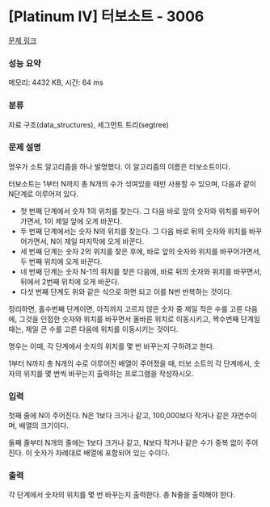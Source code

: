 # [Platinum IV] 터보소트 - 3006 

[문제 링크](https://www.acmicpc.net/problem/3006) 

### 성능 요약

메모리: 4432 KB, 시간: 64 ms

### 분류

자료 구조(data_structures), 세그먼트 트리(segtree)

### 문제 설명

<p>명우가 소트 알고리즘을 하나 발명했다. 이 알고리즘의 이름은 터보소트이다. </p>

<p>터보소트는 1부터 N까지 총 N개의 수가 섞여있을 때만 사용할 수 있으며, 다음과 같이 N단계로 이루어져 있다.</p>

<ul>
	<li>첫 번째 단계에서 숫자 1의 위치를 찾는다. 그 다음 바로 앞의 숫자와 위치를 바꾸어가면서, 1이 제일 앞에 오게 바꾼다.</li>
	<li>두 번째 단계에서는 숫자 N의 위치를 찾는다. 그 다음 바로 뒤의 숫자와 위치를 바꾸어가면서, N이 제일 마지막에 오게 바꾼다.</li>
	<li>세 번째 단계는 숫자 2의 위치를 찾은 후에, 바로 앞의 숫자와 위치를 바꾸어가면서, 두 번째 위치에 오게 바꾼다.</li>
	<li>네 번째 단계는 숫자 N-1의 위치를 찾은 다음에, 바로 뒤의 숫자와 위치를 바꾸면서, 뒤에서 2번째 위치에 오게 바꾼다.</li>
	<li>다섯 번째 단계도 위와 같은 식으로 하면 되고 이를 N번 반복하는 것이다.</li>
</ul>

<p>정리하면, 홀수번째 단계이면, 아직까지 고르지 않은 숫자 중 제일 작은 수를 고른 다음에, 그것을 인접한 숫자와 위치를 바꾸면서 올바른 위치로 이동시키고, 짝수번째 단계일때는, 제일 큰 수를 고른 다음에 위치를 이동시키는 것이다.</p>

<p>명우는 이때, 각 단계에서 숫자의 위치를 몇 번 바꾸는지 구하려고 한다.</p>

<p>1부터 N까지 총 N개의 수로 이루어진 배열이 주어졌을 때, 터보 소트의 각 단계에서, 숫자의 위치를 몇 번씩 바꾸는지 출력하는 프로그램을 작성하시오.</p>

### 입력 

 <p>첫째 줄에 N이 주어진다. N은 1보다 크거나 같고, 100,000보다 작거나 같은 자연수이며, 배열의 크기이다.</p>

<p>둘째 줄부터 N개의 줄에는 1보다 크거나 같고, N보다 작거나 같은 수가 중복 없이 주어진다. 이 숫자가 차례대로 배열에 포함되어 있는 수이다.</p>

### 출력 

 <p>각 단계에서 숫자의 위치를 몇 번 바꾸는지 출력한다. 총 N줄을 출력해야 한다.</p>

